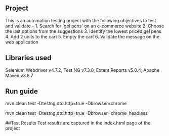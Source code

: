 ## Project
This is an automation testing project with the following objectives to test and validate - 
    1. Search for 'gel pens' on an e-commerce website
	2. Choose the last options from the suggestions
	3. Identify the lowest priced gel pens
	4. Add 2 units to the cart
	5. Empty the cart
	6. Validate the message on the web application

## Libraries used
Selenium Webdriver v4.7.2, 
Test NG v7.3.0,
Extent Reports v5.0.4,
Apache Maven v3.8.7

## Run guide
mvn clean test -Dtestng.dtd.http=true -Dbrowser=chrome

mvn clean test -Dtestng.dtd.http=true -Dbrowser=chrome_headless

##Test Results
Test results are captured in the index.html page of the project


